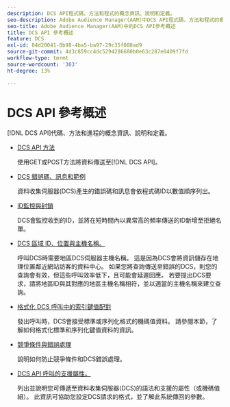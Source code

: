 ```yaml
---
description: DCS API程式碼、方法和程式的概念資訊、說明和定義。
seo-description: Adobe Audience Manager(AAM)中DCS API程式碼、方法和程式的概念資訊、說明和定義。
seo-title: Adobe Audience Manager(AAM)中的DCS API參考概述
title: DCS API 參考概述
feature: DCS
exl-id: 84d20041-0b98-4ba5-ba97-29c35f088ad9
source-git-commit: 4d3c859cc4dc5294286680b0e63c287e0409f7fd
workflow-type: tm+mt
source-wordcount: '303'
ht-degree: 13%

---
```


# DCS API 參考概述

[!DNL DCS API]代碼、方法和進程的概念資訊、說明和定義。

* [DCS API 方法](/help/using/api/dcs-intro/dcs-api-reference/dcs-api-methods.md)

   使用GET或POST方法將資料傳送至[!DNL DCS API]。

* [DCS 錯誤碼、訊息和範例](/help/using/api/dcs-intro/dcs-api-reference/dcs-error-codes.md)

   資料收集伺服器(DCS)產生的錯誤碼和訊息會依程式碼ID以數值順序列出。

* [ID監控與封鎖](/help/using/api/dcs-intro/dcs-api-reference/id-monitoring-denylisting.md)

   DCS會監控收到的ID，並將在短時間內以異常高的頻率傳送的ID新增至拒絕名單。

* [DCS 區域 ID、位置與主機名稱。](/help/using/api/dcs-intro/dcs-api-reference/dcs-regions.md)

   呼叫DCS時需要地區DCS伺服器主機名稱。 這是因為DCS會將資訊儲存在地理位置鄰近網站訪客的資料中心。 如果您將查詢傳送至錯誤的DCS，則您的查詢會有效，但這些呼叫效率低下，且可能會延遲回應。 若要提出DCS要求，請將地區ID與其對應的地區主機名稱相符，並以適當的主機名稱來建立查詢。

* [格式化 DCS 呼叫中的索引鍵值配對](/help/using/api/dcs-intro/dcs-api-reference/dcs-key-format.md)

   發出呼叫時，DCS會接受標準或序列化格式的機碼值資料。 請參閱本節，了解如何格式化標準和序列化鍵值資料的資訊。

* [競爭條件與錯誤處理](/help/using/api/dcs-intro/dcs-api-reference/dcs-race-conditions.md)

   說明如何防止競爭條件和DCS錯誤處理。

* [DCS API 呼叫的支援屬性。](/help/using/api/dcs-intro/dcs-api-reference/dcs-keys.md)

   列出並說明您可傳遞至資料收集伺服器(DCS)的語法和支援的屬性（或機碼值組）。 此資訊可協助您設定DCS請求的格式，並了解此系統傳回的參數。
